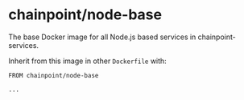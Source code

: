 # chainpoint/node-base

The base Docker image for all Node.js based
services in chainpoint-services.

Inherit from this image in other `Dockerfile`
with:

```
FROM chainpoint/node-base

...
```
